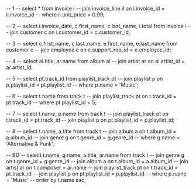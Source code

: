 -- 1
-- select * from invoice i
-- join invoice_line il on i.invoice_id = il.invoice_id
-- where il.unit_price > 0.99;

-- 2
-- select i.invoice_date, c.first_name, c.last_name, i.total from invoice i
-- join customer c on i.customer_id = c.customer_id;

-- 3
-- select c.first_name, c.last_name, e.first_name, e.last_name from customer c
-- join employee e on c.support_rep_id = e.employee_id;

-- 4
-- select al.title, ar.name from album al
-- join artist ar on al.artist_id = ar.artist_id;

-- 5
-- select pt.track_id from playlist_track pt
-- join playlist p on p.playlist_id = pt.playlist_id
-- where p.name = 'Music';

-- 6
-- select t.name from track t
-- join playlist_track pt on t.track_id = pt.track_id
-- where pt.playlist_id = 5;

-- 7
-- select t.name, p.name from track t
-- join playlist_track pt on t.track_id = pt.track_id
-- join playlist p on pt.playlist_id = p.playlist_id;

-- 8
-- select t.name, a.title from track t
-- join album a on t.album_id = a.album_id
-- join genre g on t.genre_id = g.genre_id
-- where g.name = 'Alternative & Punk';

-- BD
-- select t.name, g.name, a.title, ar.name from track t
-- join genre g on t.genre_id = g.genre_id
-- join album a on t.album_id = a.album_id
-- join artist ar on t.composer = ar.name
-- join playlist_track pt on t.track_id = pt.track_id
-- join playlist p on pt.playlist_id = p.playlist_id
-- where p.name = 'Music'
-- order by t.name asc;
